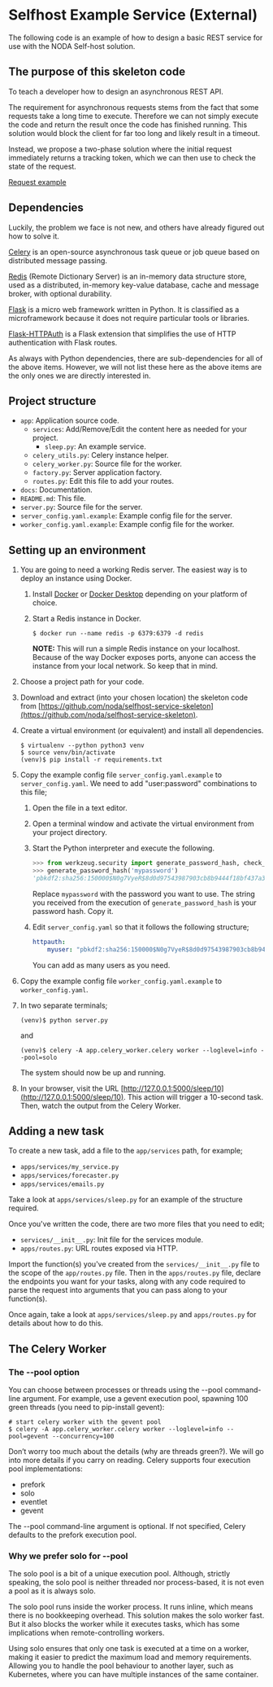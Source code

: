 # Selfhost Example Service (External)

The following code is an example of how to design a basic REST service for use with the NODA Self-host solution.

## The purpose of this skeleton code

To teach a developer how to design an asynchronous REST API.

The requirement for asynchronous requests stems from the fact that some requests take a long time to execute. Therefore we can not simply execute the code and return the result once the code has finished running. This solution would block the client for far too long and likely result in a timeout.

Instead, we propose a two-phase solution where the initial request immediately returns a tracking token, which we can then use to check the state of the request.

[Request example][fig1]

## Dependencies

Luckily, the problem we face is not new, and others have already figured out how to solve it.

[Celery](https://github.com/celery/celery) is an open-source asynchronous task queue or job queue based on distributed message passing.

[Redis](https://github.com/redis/redis) (Remote Dictionary Server) is an in-memory data structure store, used as a distributed, in-memory key-value database, cache and message broker, with optional durability. 

[Flask](https://github.com/pallets/flask) is a micro web framework written in Python. It is classified as a microframework because it does not require particular tools or libraries.

[Flask-HTTPAuth](https://github.com/miguelgrinberg/Flask-HTTPAuth) is a Flask extension that simplifies the use of HTTP authentication with Flask routes.

As always with Python dependencies, there are sub-dependencies for all of the above items. However, we will not list these here as the above items are the only ones we are directly interested in.


## Project structure

- `app`: Application source code.
    + `services`: Add/Remove/Edit the content here as needed for your project.
        * `sleep.py`: An example service.
    + `celery_utils.py`: Celery instance helper.
    + `celery_worker.py`: Source file for the worker.
    + `factory.py`: Server application factory. 
    + `routes.py`: Edit this file to add your routes.
- `docs`: Documentation.
- `README.md`: This file.
- `server.py`: Source file for the server.
- `server_config.yaml.example`: Example config file for the server.
- `worker_config.yaml.example`: Example config file for the worker.


## Setting up an environment

1. You are going to need a working Redis server. The easiest way is to deploy an instance using Docker.
    1. Install [Docker](https://docs.docker.com/engine/install) or [Docker Desktop](https://www.docker.com/products/docker-desktop) depending on your platform of choice.
    2. Start a Redis instance in Docker.
        
        ```
        $ docker run --name redis -p 6379:6379 -d redis 
        ```

        **NOTE:** This will run a simple Redis instance on your localhost. Because of the way Docker exposes ports, anyone can access the instance from your local network. So keep that in mind.
2. Choose a project path for your code.
3. Download and extract (into your chosen location) the skeleton code from [https://github.com/noda/selfhost-service-skeleton](https://github.com/noda/selfhost-service-skeleton).
4. Create a virtual environment (or equivalent) and install all dependencies.

    ```
    $ virtualenv --python python3 venv
    $ source venv/bin/activate
    (venv)$ pip install -r requirements.txt
    ```

5. Copy the example config file `server_config.yaml.example` to `server_config.yaml`. We need to add "user:password" combinations to this file;
    1. Open the file in a text editor.
    2. Open a terminal window and activate the virtual environment from your project directory.
    3. Start the Python interpreter and execute the following.
    
        ```python
        >>> from werkzeug.security import generate_password_hash, check_password_hash
        >>> generate_password_hash('mypassword')
        'pbkdf2:sha256:150000$N0g7VyeR$8d0d97543987903cb8b9444f18bf437a34280d17e7e6a8ec8556910b0ab5a01c'
        ```

        Replace `mypassword` with the password you want to use. The string you received from the execution of `generate_password_hash` is your password hash. Copy it.

    4. Edit `server_config.yaml` so that it follows the following structure;

        ```yaml
        httpauth:
            myuser: "pbkdf2:sha256:150000$N0g7VyeR$8d0d97543987903cb8b9444f18bf437a34280d17e7e6a8ec8556910b0ab5a01c"
        ```

        You can add as many users as you need.

6. Copy the example config file `worker_config.yaml.example` to `worker_config.yaml`.

7. In two separate terminals;

    ```
    (venv)$ python server.py
    ```

    and

    ```
    (venv)$ celery -A app.celery_worker.celery worker --loglevel=info --pool=solo
    ```


    The system should now be up and running.

8. In your browser, visit the URL [http://127.0.0.1:5000/sleep/10](http://127.0.0.1:5000/sleep/10). This action will trigger a 10-second task. Then, watch the output from the Celery Worker.

## Adding a new task

To create a new task, add a file to the `app/services` path, for example;

- `apps/services/my_service.py`
- `apps/services/forecaster.py`
- `apps/services/emails.py`

Take a look at `apps/services/sleep.py` for an example of the structure required.

Once you've written the code, there are two more files that you need to edit;

- `services/__init__.py`: Init file for the services module.
- `apps/routes.py`: URL routes exposed via HTTP.

Import the function(s) you've created from the `services/__init__.py` file to the scope of the `app/routes.py` file. Then in the `apps/routes.py` file, declare the endpoints you want for your tasks, along with any code required to parse the request into arguments that you can pass along to your function(s).

Once again, take a look at `apps/services/sleep.py` and `apps/routes.py` for details about how to do this.

## The Celery Worker

### The --pool option

You can choose between processes or threads using the --pool command-line argument. For example, use a gevent execution pool, spawning 100 green threads (you need to pip-install gevent):

```
# start celery worker with the gevent pool
$ celery -A app.celery_worker.celery worker --loglevel=info --pool=gevent --concurrency=100
```

Don’t worry too much about the details (why are threads green?). We will go into more details if you carry on reading. Celery supports four execution pool implementations:

- prefork
- solo
- eventlet
- gevent

The --pool command-line argument is optional. If not specified, Celery defaults to the prefork execution pool.


### Why we prefer solo for --pool

The solo pool is a bit of a unique execution pool. Although, strictly speaking, the solo pool is neither threaded nor process-based, it is not even a pool as it is always solo.

The solo pool runs inside the worker process. It runs inline, which means there is no bookkeeping overhead. This solution makes the solo worker fast. But it also blocks the worker while it executes tasks, which has some implications when remote-controlling workers.

Using solo ensures that only one task is executed at a time on a worker, making it easier to predict the maximum load and memory requirements. Allowing you to handle the pool behaviour to another layer, such as Kubernetes, where you can have multiple instances of the same container.


[fig1]: https://github.com/noda/selfhost-service-skeleton/blob/main/docs/assets/request_example.svg "Request example"
